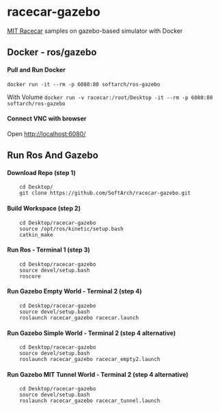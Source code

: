 # racecar-gazebo
[MIT Racecar](https://github.com/mit-racecar) samples on gazebo-based simulator with Docker

## Docker - ros/gazebo

#### Pull and Run Docker
  ```docker run -it --rm -p 6080:80 softarch/ros-gazebo```
  
  With Volume
  ```docker run -v racecar:/root/Desktop -it --rm -p 6080:80 softarch/ros-gazebo```

#### Connect VNC with browser
Open [http://localhost:6080/](http://localhost:6080/)



## Run Ros And Gazebo
#### Download Repo (step 1)
        cd Desktop/
        git clone https://github.com/SoftArch/racecar-gazebo.git

#### Build Workspace (step 2)
        cd Desktop/racecar-gazebo
        source /opt/ros/kinetic/setup.bash
        catkin_make
        

#### Run Ros - Terminal 1 (step 3)
        cd Desktop/racecar-gazebo
        source devel/setup.bash
        roscore
        
        

#### Run Gazebo Empty World - Terminal 2 (step 4)
        cd Desktop/racecar-gazebo
        source devel/setup.bash
        roslaunch racecar_gazebo racecar.launch


#### Run Gazebo Simple World - Terminal 2 (step 4 alternative)
        cd Desktop/racecar-gazebo
        source devel/setup.bash
        roslaunch racecar_gazebo racecar_empty2.launch


#### Run Gazebo MIT Tunnel World - Terminal 2 (step 4 alternative)
        cd Desktop/racecar-gazebo
        source devel/setup.bash
        roslaunch racecar_gazebo racecar_tunnel.launch

  


